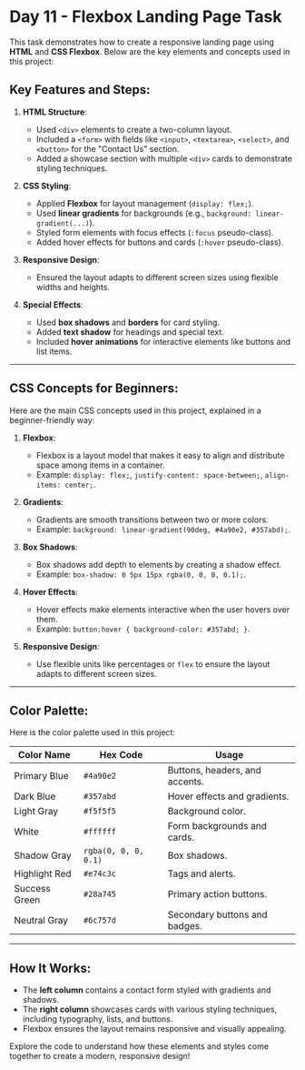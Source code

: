 # Day 11 - Flexbox Landing Page Task

This task demonstrates how to create a responsive landing page using **HTML** and **CSS Flexbox**. Below are the key elements and concepts used in this project:

## Key Features and Steps:
1. **HTML Structure**:
   - Used `<div>` elements to create a two-column layout.
   - Included a `<form>` with fields like `<input>`, `<textarea>`, `<select>`, and `<button>` for the "Contact Us" section.
   - Added a showcase section with multiple `<div>` cards to demonstrate styling techniques.

2. **CSS Styling**:
   - Applied **Flexbox** for layout management (`display: flex;`).
   - Used **linear gradients** for backgrounds (e.g., `background: linear-gradient(...)`).
   - Styled form elements with focus effects (`:focus` pseudo-class).
   - Added hover effects for buttons and cards (`:hover` pseudo-class).

3. **Responsive Design**:
   - Ensured the layout adapts to different screen sizes using flexible widths and heights.

4. **Special Effects**:
   - Used **box shadows** and **borders** for card styling.
   - Added **text shadow** for headings and special text.
   - Included **hover animations** for interactive elements like buttons and list items.

---

## CSS Concepts for Beginners:
Here are the main CSS concepts used in this project, explained in a beginner-friendly way:

1. **Flexbox**:
   - Flexbox is a layout model that makes it easy to align and distribute space among items in a container.
   - Example: `display: flex;`, `justify-content: space-between;`, `align-items: center;`.

2. **Gradients**:
   - Gradients are smooth transitions between two or more colors.
   - Example: `background: linear-gradient(90deg, #4a90e2, #357abd);`.

3. **Box Shadows**:
   - Box shadows add depth to elements by creating a shadow effect.
   - Example: `box-shadow: 0 5px 15px rgba(0, 0, 0, 0.1);`.

4. **Hover Effects**:
   - Hover effects make elements interactive when the user hovers over them.
   - Example: `button:hover { background-color: #357abd; }`.

5. **Responsive Design**:
   - Use flexible units like percentages or `flex` to ensure the layout adapts to different screen sizes.

---

## Color Palette:
Here is the color palette used in this project:

| Color Name       | Hex Code   | Usage                          |
|------------------|------------|--------------------------------|
| Primary Blue     | `#4a90e2`  | Buttons, headers, and accents. |
| Dark Blue        | `#357abd`  | Hover effects and gradients.   |
| Light Gray       | `#f5f5f5`  | Background color.              |
| White            | `#ffffff`  | Form backgrounds and cards.    |
| Shadow Gray      | `rgba(0, 0, 0, 0.1)` | Box shadows.         |
| Highlight Red    | `#e74c3c`  | Tags and alerts.               |
| Success Green    | `#28a745`  | Primary action buttons.        |
| Neutral Gray     | `#6c757d`  | Secondary buttons and badges.  |

---

## How It Works:
- The **left column** contains a contact form styled with gradients and shadows.
- The **right column** showcases cards with various styling techniques, including typography, lists, and buttons.
- Flexbox ensures the layout remains responsive and visually appealing.

Explore the code to understand how these elements and styles come together to create a modern, responsive design!
